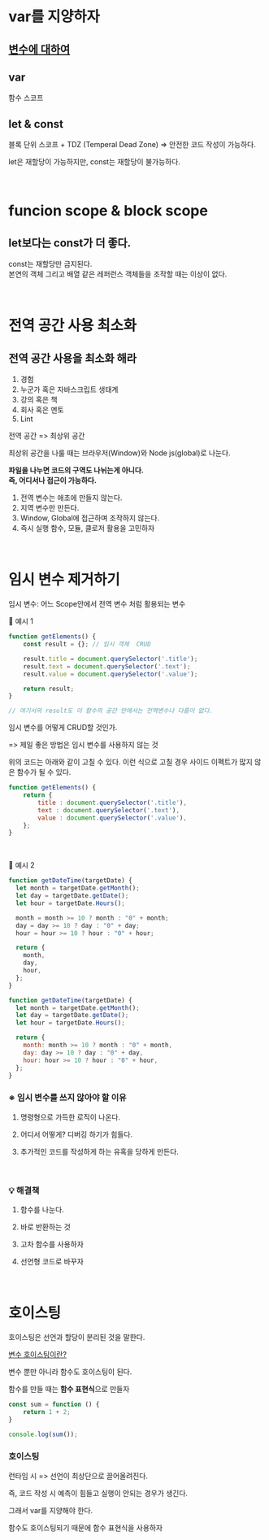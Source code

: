 # var를 지양하자 
## [변수에 대하여](https://despiteallthat.tistory.com/221)

## var
함수 스코프

## let & const
블록 단위 스코프 + TDZ (Temperal Dead Zone) => 안전한 코드 작성이 가능하다. 

let은 재할당이 가능하지만, const는 재할당이 불가능하다. 

<br>


# funcion scope & block scope 

## let보다는 const가 더 좋다. 
const는 재할당만 금지된다. <br>
본연의 객체 그리고 배열 같은 레퍼런스 객체들을 조작할 때는 이상이 없다.

<br>

# 전역 공간 사용 최소화 

 ## 전역 공간 사용을 최소화 해라
  1. 경험
  2. 누군가 혹은 자바스크립트 생태계
  3. 강의 혹은 책
  4. 회사 혹은 멘토 
  5. Lint 

전역 공간 => 최상위 공간 

최상위 공간을 나룰 때는 브라우저(Window)와 Node js(global)로 나눈다.  

**파일을 나누면 코드의 구역도 나뉘는게 아니다. <br> 즉, 어디서나 접근이 가능하다.**

1. 전역 변수는 애초에 만들지 않는다. 
2. 지역 변수만 만든다. 
3. Window, Global에 접근하며 조작하지 않는다.
4. 즉시 실행 함수, 모듈, 클로저 활용을 고민하자 

<br>

# 임시 변수 제거하기 
임시 변수: 어느 Scope안에서 전역 변수 처럼 활용되는 변수

📌 예시 1 
```javascript
function getElements() {
    const result = {}; // 임시 객체  CRUD 

    result.title = document.querySelector('.title');
    result.text = document.querySelector('.text');
    result.value = document.querySelector('.value');

    return result; 
}

// 여기서의 result도 이 함수의 공간 안에서는 전역변수나 다름이 없다. 


```

임시 변수를 어떻게 CRUD할 것인가. 

=> 제일 좋은 방법은 임시 변수를 사용하지 않는 것 

위의 코드는 아래와 같이 고칠 수 있다. 이런 식으로 고칠 경우 사이드 이펙트가 많지 않은 함수가 될 수 있다. 
```javascript
function getElements() {
    return {
        title : document.querySelector('.title'),
        text : document.querySelector('.text'),
        value : document.querySelector('.value'),
    }; 
}

```
<br>

📌 예시 2

```javascript
function getDateTime(targetDate) {
  let month = targetDate.getMonth();
  let day = targetDate.getDate();
  let hour = targetDate.Hours();

  month = month >= 10 ? month : "0" + month;
  day = day >= 10 ? day : "0" + day;
  hour = hour >= 10 ? hour : "0" + hour;

  return {
    month,
    day,
    hour,
  };
}
```

```javascript
function getDateTime(targetDate) {
  let month = targetDate.getMonth();
  let day = targetDate.getDate();
  let hour = targetDate.Hours();

  return {
    month: month >= 10 ? month : "0" + month,
    day: day >= 10 ? day : "0" + day,
    hour: hour >= 10 ? hour : "0" + hour,
  };
}

```

### ※ 임시 변수를 쓰지 않아야 할 이유 

1. 명령형으로 가득한 로직이 나온다.

2. 어디서 어떻게? 디버깅 하기가 힘들다.

3. 추가적인 코드를 작성하게 하는 유혹을 당하게 만든다. 

<br>

### 💡 해결책 
1. 함수를 나눈다. 

2. 바로 반환하는 것

3. 고차 함수를 사용하자 

4. 선언형 코드로 바꾸자 

<br>

# 호이스팅 
호이스팅은 선언과 할당이 분리된 것을 말한다. 

[변수 호이스팅이란?](https://despiteallthat.tistory.com/71)

변수 뿐만 아니라 함수도 호이스팅이 된다. 

함수를 만들 때는 **함수 표현식**으로 만들자 

```javascript
const sum = function () {
    return 1 + 2;
}

console.log(sum());
```

### 호이스팅
런타임 시 => 선언이 최상단으로 끌어올려진다. 

즉, 코드 작성 시 예측이 힘들고 실행이 안되는 경우가 생긴다. 

그래서 var를 지양해야 한다. 

함수도 호이스팅되기 때문에 함수 표현식을 사용하자 
